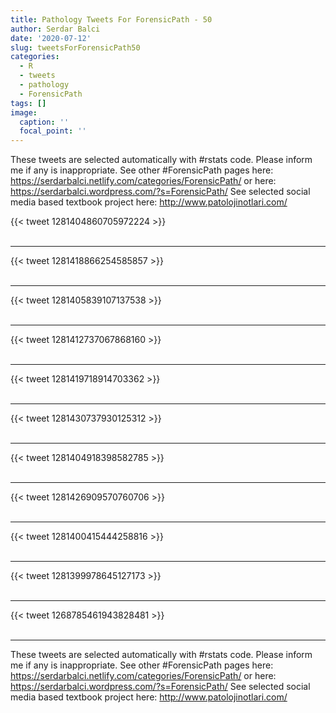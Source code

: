 ```yaml
---
title: Pathology Tweets For ForensicPath - 50
author: Serdar Balci
date: '2020-07-12'
slug: tweetsForForensicPath50
categories:
  - R
  - tweets
  - pathology
  - ForensicPath
tags: []
image:
  caption: ''
  focal_point: ''
---
```



These tweets are selected automatically with #rstats code. Please inform me if any is inappropriate.
See other #ForensicPath pages here: https://serdarbalci.netlify.com/categories/ForensicPath/  or here: https://serdarbalci.wordpress.com/?s=ForensicPath/ 
See selected social media based textbook project here: http://www.patolojinotlari.com/

{{< tweet 1281404860705972224 >}}
<br>
<br>
<hr>
{{< tweet 1281418866254585857 >}}
<br>
<br>
<hr>
{{< tweet 1281405839107137538 >}}
<br>
<br>
<hr>
{{< tweet 1281412737067868160 >}}
<br>
<br>
<hr>
{{< tweet 1281419718914703362 >}}
<br>
<br>
<hr>
{{< tweet 1281430737930125312 >}}
<br>
<br>
<hr>
{{< tweet 1281404918398582785 >}}
<br>
<br>
<hr>
{{< tweet 1281426909570760706 >}}
<br>
<br>
<hr>
{{< tweet 1281400415444258816 >}}
<br>
<br>
<hr>
{{< tweet 1281399978645127173 >}}
<br>
<br>
<hr>
{{< tweet 1268785461943828481 >}}
<br>
<br>
<hr>


These tweets are selected automatically with #rstats code. Please inform me if any is inappropriate.
See other #ForensicPath pages here: https://serdarbalci.netlify.com/categories/ForensicPath/  or here: https://serdarbalci.wordpress.com/?s=ForensicPath/ 
See selected social media based textbook project here: http://www.patolojinotlari.com/
